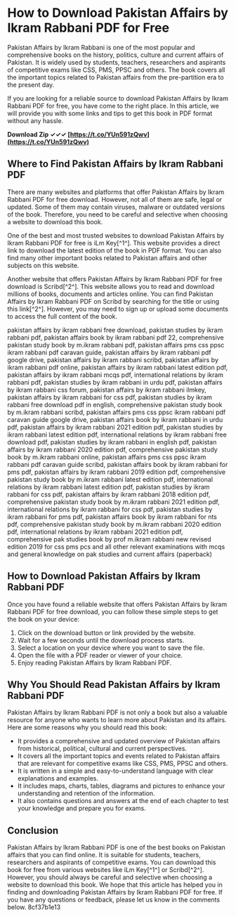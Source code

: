 
 
# How to Download Pakistan Affairs by Ikram Rabbani PDF for Free
 
Pakistan Affairs by Ikram Rabbani is one of the most popular and comprehensive books on the history, politics, culture and current affairs of Pakistan. It is widely used by students, teachers, researchers and aspirants of competitive exams like CSS, PMS, PPSC and others. The book covers all the important topics related to Pakistan affairs from the pre-partition era to the present day.
 
If you are looking for a reliable source to download Pakistan Affairs by Ikram Rabbani PDF for free, you have come to the right place. In this article, we will provide you with some links and tips to get this book in PDF format without any hassle.
 
**Download Zip ✓✓✓ [https://t.co/YUn591zQwv](https://t.co/YUn591zQwv)**


 
## Where to Find Pakistan Affairs by Ikram Rabbani PDF
 
There are many websites and platforms that offer Pakistan Affairs by Ikram Rabbani PDF for free download. However, not all of them are safe, legal or updated. Some of them may contain viruses, malware or outdated versions of the book. Therefore, you need to be careful and selective when choosing a website to download this book.
 
One of the best and most trusted websites to download Pakistan Affairs by Ikram Rabbani PDF for free is iLm Key[^1^]. This website provides a direct link to download the latest edition of the book in PDF format. You can also find many other important books related to Pakistan affairs and other subjects on this website.
 
Another website that offers Pakistan Affairs by Ikram Rabbani PDF for free download is Scribd[^2^]. This website allows you to read and download millions of books, documents and articles online. You can find Pakistan Affairs by Ikram Rabbani PDF on Scribd by searching for the title or using this link[^2^]. However, you may need to sign up or upload some documents to access the full content of the book.
 
pakistan affairs by ikram rabbani free download,  pakistan studies by ikram rabbani pdf,  pakistan affairs book by ikram rabbani pdf 22,  comprehensive pakistan study book by m.ikram rabbani pdf,  pakistan affairs pms css ppsc ikram rabbani pdf caravan guide,  pakistan affairs by ikram rabbani pdf google drive,  pakistan affairs by ikram rabbani scribd,  pakistan affairs by ikram rabbani pdf online,  pakistan affairs by ikram rabbani latest edition pdf,  pakistan affairs by ikram rabbani mcqs pdf,  international relations by ikram rabbani pdf,  pakistan studies by ikram rabbani in urdu pdf,  pakistan affairs by ikram rabbani css forum,  pakistan affairs by ikram rabbani ilmkey,  pakistan affairs by ikram rabbani for css pdf,  pakistan studies by ikram rabbani free download pdf in english,  comprehensive pakistan study book by m.ikram rabbani scribd,  pakistan affairs pms css ppsc ikram rabbani pdf caravan guide google drive,  pakistan affairs book by ikram rabbani in urdu pdf,  pakistan affairs by ikram rabbani 2021 edition pdf,  pakistan studies by ikram rabbani latest edition pdf,  international relations by ikram rabbani free download pdf,  pakistan studies by ikram rabbani in english pdf,  pakistan affairs by ikram rabbani 2020 edition pdf,  comprehensive pakistan study book by m.ikram rabbani online,  pakistan affairs pms css ppsc ikram rabbani pdf caravan guide scribd,  pakistan affairs book by ikram rabbani for pms pdf,  pakistan affairs by ikram rabbani 2019 edition pdf,  comprehensive pakistan study book by m.ikram rabbani latest edition pdf,  international relations by ikram rabbani latest edition pdf,  pakistan studies by ikram rabbani for css pdf,  pakistan affairs by ikram rabbani 2018 edition pdf,  comprehensive pakistan study book by m.ikram rabbani 2021 edition pdf,  international relations by ikram rabbani for css pdf,  pakistan studies by ikram rabbani for pms pdf,  pakistan affairs book by ikram rabbani for nts pdf,  comprehensive pakistan study book by m.ikram rabbani 2020 edition pdf,  international relations by ikram rabbani 2021 edition pdf,  comprehensive pak studies book by prof m.ikram rabbani new revised edition 2019 for css pms pcs and all other relevant examinations with mcqs and general knowledge on pak studies and current affairs (paperback)
 
## How to Download Pakistan Affairs by Ikram Rabbani PDF
 
Once you have found a reliable website that offers Pakistan Affairs by Ikram Rabbani PDF for free download, you can follow these simple steps to get the book on your device:
 
1. Click on the download button or link provided by the website.
2. Wait for a few seconds until the download process starts.
3. Select a location on your device where you want to save the file.
4. Open the file with a PDF reader or viewer of your choice.
5. Enjoy reading Pakistan Affairs by Ikram Rabbani PDF.

## Why You Should Read Pakistan Affairs by Ikram Rabbani PDF
 
Pakistan Affairs by Ikram Rabbani PDF is not only a book but also a valuable resource for anyone who wants to learn more about Pakistan and its affairs. Here are some reasons why you should read this book:

- It provides a comprehensive and updated overview of Pakistan affairs from historical, political, cultural and current perspectives.
- It covers all the important topics and events related to Pakistan affairs that are relevant for competitive exams like CSS, PMS, PPSC and others.
- It is written in a simple and easy-to-understand language with clear explanations and examples.
- It includes maps, charts, tables, diagrams and pictures to enhance your understanding and retention of the information.
- It also contains questions and answers at the end of each chapter to test your knowledge and prepare you for exams.

## Conclusion
 
Pakistan Affairs by Ikram Rabbani PDF is one of the best books on Pakistan affairs that you can find online. It is suitable for students, teachers, researchers and aspirants of competitive exams. You can download this book for free from various websites like iLm Key[^1^] or Scribd[^2^]. However, you should always be careful and selective when choosing a website to download this book. We hope that this article has helped you in finding and downloading Pakistan Affairs by Ikram Rabbani PDF for free. If you have any questions or feedback, please let us know in the comments below.
 8cf37b1e13
 
